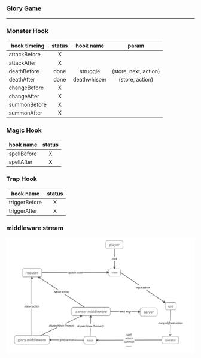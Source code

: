 ### Glory Game
*** 

### Monster Hook

| hook timeing  | status | hook name    | param                 |        
| ------------- |:------:|:------------:| :--------------------:|
| attackBefore  | X      |              |                       |
| attackAfter   | X      |              |                       |
| deathBefore   | done   | struggle     | (store, next, action) |
| deathAfter    | done   | deathwhisper | (store, action)       |
| changeBefore  | X      |              |                       |
| changeAfter   | X      |              |                       |
| summonBefore  | X      |              |                       |
| summonAfter   | X      |              |                       |


### Magic Hook

| hook name     | status        
| ------------- |:-------------:|
| spellBefore   | X |
| spellAfter    | X |



### Trap Hook

| hook name     | status        
| ------------- |:-------------:|
| triggerBefore | X |
| triggerAfter  | X |



### middleware stream

![image](https://github.com/thomasyonug/glory/blob/master/doc/img/03585E73-4525-49F1-9F10-A4DA7AE49E18.png)

